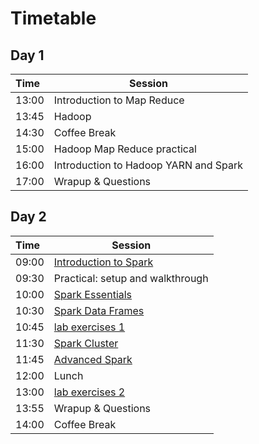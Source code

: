 # Timetable
## Day 1

| Time | Session |
| :--- | ------------- |
| 13:00 | Introduction to Map Reduce |
| 13:45 | Hadoop |
| 14:30 | Coffee Break |
| 15:00 | Hadoop Map Reduce practical |
| 16:00 | Introduction to Hadoop YARN and Spark |
| 17:00 | Wrapup & Questions |


## Day 2

| Time | Session |
| :--- | ------------- |
| 09:00 | [Introduction to Spark](Spark_Introduction.pdf)|
| 09:30 | Practical: setup and walkthrough |
| 10:00 | [Spark Essentials](Spark_Essentials.pdf)|
| 10:30 | [Spark Data Frames](Spark_DataFrames.pdf) |
| 10:45 | [lab exercises 1](../lab_exercises/lab1_basics.ipynb) |
| 11:30 | [Spark Cluster](Spark_Cluster.pdf) |
| 11:45 | [Advanced Spark](Spark_Advanced.pdf) |
| 12:00 | Lunch |
| 13:00 | [lab exercises 2](../lab_exercises/lab2_1_dataframes.ipynb)  |
| 13:55 | Wrapup & Questions |
| 14:00 | Coffee Break |

